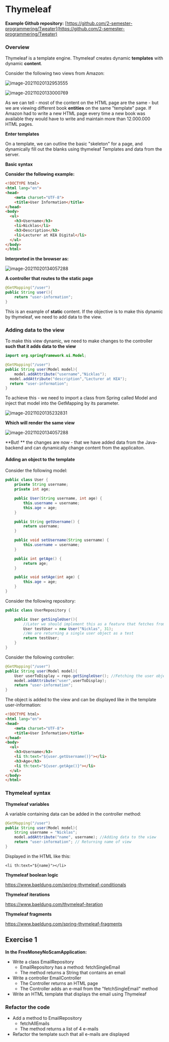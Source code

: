 # Thymeleaf

**Example Github repository:** [https://github.com/2-semester-programmering/Tweater](https://github.com/2-semester-programmering/Tweater)

### Overview

Thymeleaf is a template engine. Thymeleaf creates dynamic **templates** with dynamic **content**.

Consider the following two views from Amazon:

![image-20211020132953555](Untitled.assets/image-20211020132953555.png)

![image-20211020133000769](Untitled.assets/image-20211020133000769.png)

As we can tell - most of the content on the HTML page are the same - but we are viewing different book **entities** on the same "template" page. If Amazon had to write a new HTML page every time a new book was available they would have to write and maintain more than 12.000.000 HTML pages.

**Enter templates**

On a template, we can outline the basic "skeleton" for a page, and dynamically fill out the blanks using thymeleaf Templates and data from the server.

**Basic syntax**

**Consider the following example:**

```html
<!DOCTYPE html>
<html lang="en">
<head>
    <meta charset="UTF-8">
    <title>User Information</title>
</head>
<body>
  <ul>
    <h3>Username</h3>
    <li>Nicklas</li>
    <h3>Description</h3>
    <li>Lecturer at KEA Digital</li>
  </ul>
</body>
</html>
```

**Interpreted in the browser as:**

![image-20211020134057288](Thymeleaf.assets/image-20211020134057288.png)

**A controller that routes to the static page**

```java
@GetMapping("/user")
public String user(){
    return "user-information";
}
```

This is an example of **static** content. If the objective is to make this dynamic by thymeleaf, we need to add data to the view.

### Adding data to the view

To make this view dynamic, we need to make changes to the controller **such that it adds data to the view**

```java
import org.springframework.ui.Model;
```

```java
@GetMapping("/user")
public String user(Model model){
	model.addAttribute("username","Nicklas");
  model.addAttribute("description","Lecturer at KEA");
  return "user-information";
}
```

To achieve this - we need to import a class from Spring called Model and inject that model into the GetMapping by its parameter.

![image-20211020135232831](Thymeleaf.assets/image-20211020135232831.png)

**Which will render the same view**

![image-20211020134057288](Untitled.assets/image-20211020134057288.png)

\*\*But! \*\* the changes are now - that we have added data from the Java-backend and can dynamically change content from the applicaiton.

#### Adding an object to the template

Consider the following model:

```java
public class User {
    private String username;
    private int age;

    public User(String username, int age) {
        this.username = username;
        this.age = age;
    }

    public String getUsername() {
        return username;
    }

    public void setUsername(String username) {
        this.username = username;
    }

    public int getAge() {
        return age;
    }

    public void setAge(int age) {
        this.age = age;
    }
}
```

Consider the following repository:

```java
public class UserRepository {

    public User getSingleUser(){
        //Later we should implement this as a feature that fetches from the database
        User testUser = new User("Nicklas", 31);
        //We are returning a single user object as a test
        return testUser;
    }
}
```

Consider the following controller:

```java
@GetMapping("/user")
public String user(Model model){
    User userToDisplay = repo.getSingleUser(); //Fetching the user object from the repository
    model.addAttribute("user",userToDisplay);
    return "user-information";
}
```

The object is added to the view and can be displayed like in the template user-information:

```html
<!DOCTYPE html>
<html lang="en">
<head>
    <meta charset="UTF-8">
    <title>User Information</title>
</head>
<body>
  <ul>
    <h3>Username</h3>
    <li th:text="${user.getUsername()}"></li>
    <h3>Age</h3>
    <li th:text="${user.getAge()}"></li>
  </ul>
</body>
</html>
```

### Thymeleaf syntax

**Thymeleaf variables**

A variable containing data can be added in the controller method:

```java
@GetMapping("/user")
public String user(Model model){
  	String username = "Nicklas";
    model.addAttribute("name", username); //Adding data to the view
    return "user-information"; // Returning name of view
}
```

Displayed in the HTML like this:

`<li th:text="${name}"></li>`

**Thymeleaf boolean logic**

https://www.baeldung.com/spring-thymeleaf-conditionals

**Thymeleaf iterations**

https://www.baeldung.com/thymeleaf-iteration

**Thymeleaf fragments**

https://www.baeldung.com/spring-thymeleaf-fragments

## Exercise 1

**In the FreeMoneyNoScamApplication:**

* Write a class EmailRepository
  * EmailRepository has a method: fetchSingleEmail
  * The method returns a String that contains an email
* Write a controller EmailController
  * The Controller returns an HTML page
  * The Controller adds an e-mail from the "fetchSingleEmail" method
* Write an HTML template that displays the email using Thymeleaf

### Refactor the code

* Add a method to EmailRepository
  * fetchAllEmails
  * The method returns a list of 4 e-mails
* Refactor the template such that all e-mails are displayed

<!--
## Advanced (Optional)

Write an application that:

* Fetches news from an XML stream from a mainstream news-outlet. (This could be BT, Ekstra Bladet, Politiken etc.)
* Displays the news from a mainstream news-outlet. -->
